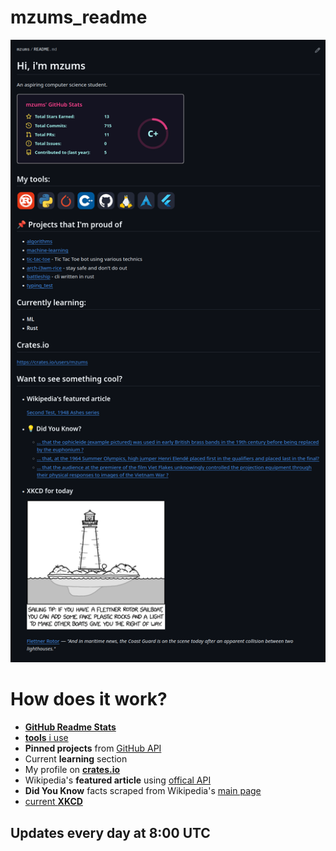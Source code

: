 # mzums_readme

![alt text](image.png)

# How does it work?
- [**GitHub Readme Stats**](https://github.com/anuraghazra/github-readme-stats)
- [**tools** i use](https://skillicons.dev/)
- **Pinned projects** from [GitHub API](https://api.github.com/)
- Current **learning** section
- My profile on [**crates.io**](https://crates.io/)
- Wikipedia's **featured article** using [offical API](https://api.wikimedia.org/wiki/Main_Page)
- **Did You Know** facts scraped from Wikipedia's [main page](https://en.wikipedia.org/wiki/Main_Page)
- [current **XKCD**](https://xkcd.com/json.html)

## Updates every day at 8:00 UTC